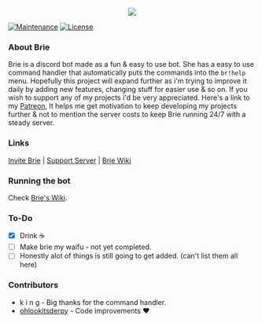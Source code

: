 <p align="center">
<a href="https://briebot.com/" target="_blank"><img src="https://i.imgur.com/Yt1p65g.png"></a>
</p>

[![Maintenance](https://img.shields.io/badge/Maintained%3F-yes-green.svg)](https://github.com/etcroot/Brie/graphs/commit-activity) [![License](https://img.shields.io/badge/License-Apache%202.0-blue.svg)](https://opensource.org/licenses/Apache-2.0) 



### About Brie
Brie is a discord bot made as a fun & easy to use bot. She has a easy to use command handler that automatically puts the commands into the `br!help` menu. Hopefully this project will expand further as i'm trying to improve it daily by adding new features, changing stuff for easier use & so on. If you wish to support any of my projects i'd be very appreciated. Here's a link to my <a href="https://www.patreon.com/etcroot" target="_blank">Patreon</a>, It helps me get motivation to keep developing my projects further & not to mention the server costs to keep Brie running 24/7 with a steady server.

### Links
<a href="https://discordapp.com/oauth2/authorize/?permissions=1341643969&scope=bot&client_id=514802626647425054" target="_blank">Invite Brie</a> | <a href="https://discord.gg/qXth2rb" target="_blank">Support Server</a> | <a href="https://github.com/etcroot/Brie/wiki" target="_blank">Brie Wiki</a>

### Running the bot

Check <a href="https://github.com/etcroot/Brie/wiki" target="_blank">Brie's Wiki</a>. 

### To-Do
- [x] Drink :coffee:
- [ ] Make brie my waifu - not yet completed.
- [ ] Honestly alot of things is still going to get added. (can't list them all here)

### Contributors
* k i n g - Big thanks for the command handler.
* [ohlookitsderpy](https://github.com/ohlookitsderpy) - Code improvements :heart:
 
